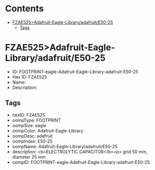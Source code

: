 



Contents
========

* [FZAE525>Adafruit-Eagle-Library/adafruit/E50-25](#fzae525adafruit-eagle-libraryadafruite50-25)
	* [Tags](#tags)

# FZAE525>Adafruit-Eagle-Library/adafruit/E50-25

- ID: FOOTPRINT-eagle-Adafruit-Eagle-Library-adafruit-E50-25
- Hex ID: FZAE525
- Name: 
- Description: 

## Tags

- hexID: FZAE525
- oompType: FOOTPRINT
- oompSize: eagle
- oompColor: Adafruit-Eagle-Library
- oompDesc: adafruit
- oompIndex: E50-25
- oompName: Adafruit-Eagle-Library/adafruit/E50-25
- description: &lt;b&gt;ELECTROLYTIC CAPACITOR&lt;/b&gt;&lt;p&gt;
grid 50 mm, diameter 25 mm
- oompID: FOOTPRINT-eagle-Adafruit-Eagle-Library-adafruit-E50-25
